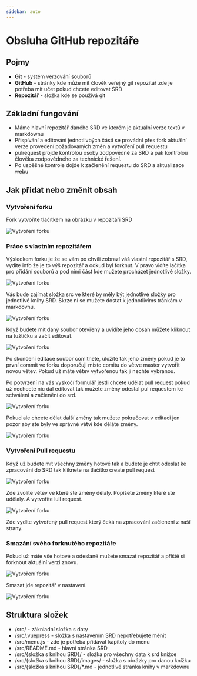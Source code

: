 ```yaml
---
sidebar: auto
---
```


# Obsluha GitHub repozitáře

## Pojmy

 * **Git** - systém verzování souborů
 * **GitHub** - stránky kde může mít člověk veřejný git repozitář 
 zde je potřeba mít učet pokud chcete editovat SRD
 * **Repozitář** - složka kde se používá git

## Základní fungování 

 * Máme hlavní repozitář daného SRD ve kterém je aktuální verze textů v markdownu
 * Přispívání a editování jednotlivbých části se provádní přes fork aktuální 
 verze provedení požadovaných změn a vytvoření pull requestu
 * pulrequest projde kontrolou osoby zodpovědné za SRD a pak kontrolou člověka zodpovědného za technické řešení.
 * Po uspěšné kontrole dojde k začlenění requestu do SRD a aktualizace webu
 
## Jak přidat nebo změnit obsah 

### Vytvoření forku

Fork vytvoříte tlačítkem na obrázku v repozitáři SRD

![Vytvoření forku](~./images/navod1.jpg)

### Práce s vlastním repozitářem 

Výsledkem forku je že se vám po chvíli zobrazí váš vlastní repozitář s SRD, 
vydíte info že je to výš repozitář a odkud byl forknut. V pravo vidíte lačítka pro přidání souborů
a pod nimi část kde mužete procházet jednotlivé složky. 

![Vytvoření forku](~./images/navod2.jpg)

Vás bude zajímat složka src ve které by měly být jednotlivé složky pro jednotlivé knihy SRD. Skrze ní se mužete dostat k jednotlivíms tránkám v markdovnu.

![Vytvoření forku](~./images/navod3.jpg)

Když budete mít daný soubor otevřený a uvidíte jeho obsah můžete kliknout na tužtičku a začít editovat. 

![Vytvoření forku](~./images/navod4.jpg)

Po skončení editace soubor comitnete, uložíte tak jeho změny pokud je to první commit ve forku 
doporučuji místo comitu do větve master vytvořit novou větev. 
Pokud už máte větev vytvořenou tak ji nechte vybranou. 

Po potvrzení na vás vyskočí formulář jestli chcete udělat pull request pokud už nechcete nic dál 
editovat tak mužete změny odestal pul requestem ke schválení a začlenění do srd. 

![Vytvoření forku](~./images/navod5.jpg)

Pokud ale chcete dělat další změny tak mužete pokračovat v editaci jen pozor aby ste byly ve správné větvi kde děláte změny. 

![Vytvoření forku](~./images/navod6.jpg)

### Vytvoření Pull requestu

Když už budete mít všechny změny hotové tak a budete je chtít odeslat ke zpracování do SRD tak kliknete na tlačítko create pull request

![Vytvoření forku](~./images/navod7.jpg)

Zde zvolíte větev ve které ste změny dělaly. Popíšete změny které ste udělaly. A vytvoříte lull request. 

![Vytvoření forku](~./images/navod8.jpg)

Zde vydíte vytvořený pull request který čeká na zpracování  začlenení z naší strany. 

### Smazání svého forknutého repozitáře

Pokud už máte vše hotové a odeslané mužete smazat repozitář a příště si forknout aktuální verzi znovu. 

![Vytvoření forku](~./images/navod9.jpg)

Smazat jde repozitář v nastavení.

![Vytvoření forku](~./images/navod10.jpg)

## Struktura složek

* /src/ - záknladní složka s daty
* /src/.vuepress - složka s nastavením SRD nepotřebujete měnit
* /src/menu.js - zde je potřeba přidávat kapitoly do menu 
* /src/README.md - hlavní stránka SRD 
* /src/{složka s knihou SRD}/ - složka pro všechny data k srd knížce
* /src/{složka s knihou SRD}/images/ - složka s obrázky pro danou knížku  
* /src/{složka s knihou SRD}/*.md - jednotlivé stránka knihy v markdownu

